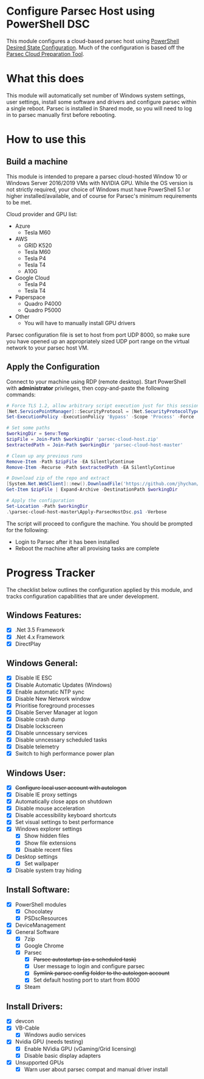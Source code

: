# Configure Parsec Host using PowerShell DSC
This module configures a cloud-based parsec host using [PowerShell Desired State Configuration](https://docs.microsoft.com/en-us/powershell/scripting/dsc/getting-started/wingettingstarted?view=powershell-5.1). Much of the configuration is based off the [Parsec Cloud Preparation Tool](https://github.com/jamesstringerparsec/Parsec-Cloud-Preparation-Tool).

# What this does
This module will automatically set number of Windows system settings, user settings, install some software and drivers and configure parsec within a single reboot. Parsec is installed in Shared mode, so you will need to log in to parsec manually first before rebooting.

# How to use this
## Build a machine
This module is intended to prepare a parsec cloud-hosted Window 10 or Windows Server 2016/2019 VMs with NVIDIA GPU. While the OS version is not strictly required, your choice of Windows must have PowerShell 5.1 or higher installed/available, and of course for Parsec's minimum requirements to be met.

Cloud provider and GPU list:
 - Azure
   - Tesla M60
 - AWS
   - GRID K520
   - Tesla M60
   - Tesla P4
   - Tesla T4
   - A10G
 - Google Cloud
   - Tesla P4
   - Tesla T4
 - Paperspace
   - Quadro P4000
   - Quadro P5000
 - Other
   - You will have to manually install GPU drivers

Parsec configuration file is set to host from port UDP 8000, so make sure you have opened up an appropriately sized UDP port range on the virtual network to your parsec host VM.

## Apply the Configuration
Connect to your machine using RDP (remote desktop). Start PowerShell with **administrator** privileges, then copy-and-paste the following commands:
```powershell
# Force TLS 1.2, allow arbitrary script execution just for this session
[Net.ServicePointManager]::SecurityProtocol = [Net.SecurityProtocolType]::Tls12
Set-ExecutionPolicy -ExecutionPolicy 'Bypass' -Scope 'Process' -Force

# Set some paths
$workingDir = $env:Temp
$zipFile = Join-Path $workingDir 'parsec-cloud-host.zip'
$extractedPath = Join-Path $workingDir 'parsec-cloud-host-master'

# Clean up any previous runs
Remove-Item -Path $zipFile -EA SilentlyContinue
Remove-Item -Recurse -Path $extractedPath -EA SilentlyContinue

# Download zip of the repo and extract
[System.Net.WebClient]::new().DownloadFile('https://github.com/jhychan/parsec-cloud-host/archive/refs/heads/update-2021.zip', $zipFile)
Get-Item $zipFile | Expand-Archive -DestinationPath $workingDir

# Apply the configuration
Set-Location -Path $workingDir
.\parsec-cloud-host-master\Apply-ParsecHostDsc.ps1 -Verbose
```

The script will proceed to configure the machine. You should be prompted for the following:
* Login to Parsec after it has been installed
* Reboot the machine after all provising tasks are complete

# Progress Tracker
The checklist below outlines the configuration applied by this module, and tracks configuration capabilities that are under development.

## Windows Features:
 - [x] .Net 3.5 Framework
 - [x] .Net 4.x Framework
 - [x] DirectPlay

## Windows General:
 - [x] Disable IE ESC
 - [x] Disable Automatic Updates (Windows)
 - [x] Enable automatic NTP sync
 - [x] Disable New Network window
 - [x] Prioritise foreground processes
 - [x] Disable Server Manager at logon
 - [x] Disable crash dump
 - [x] Disable lockscreen
 - [x] Disable unncessary services
 - [x] Disable unncessary scheduled tasks
 - [x] Disable telemetry
 - [x] Switch to high performance power plan

## Windows User:
 - [x] ~~Configure local user account with autologon~~
 - [x] Disable IE proxy settings
 - [x] Automatically close apps on shutdown
 - [x] Disable mouse acceleration
 - [x] Disable accessibility keyboard shortcuts
 - [x] Set visual settings to best performance
 - [x] Windows explorer settings
    - [x] Show hidden files
    - [x] Show file extensions
 	- [x] Disable recent files
 - [x] Desktop settings
 	- [x] Set wallpaper
  - [x] Disable system tray hiding

## Install Software:
 - [x] PowerShell modules
 	- [x] Chocolatey
 	- [x] PSDscResources
  - [x] DeviceManagement
 - [x] General Software
 	- [x] 7zip
 	- [x] Google Chrome
 	- [x] Parsec
 	   - [x] ~~Parsec autostartup (as a scheduled task)~~
 	   - [x] User message to login and configure parsec
 	   - [x] ~~Symlink parsec config folder to the autologon account~~
 	   - [x] Set default hosting port to start from 8000
 	- [x] Steam

## Install Drivers:
 - [x] devcon
 - [x] VB-Cable
 	- [x] Windows audio services
 - [x] Nvidia GPU (needs testing)
 	- [x] Enable NVidia GPU (vGaming/Grid licensing)
 	- [x] Disable basic display adapters
 - [x] Unsupported GPUs
    - [x] Warn user about parsec compat and manual driver install
